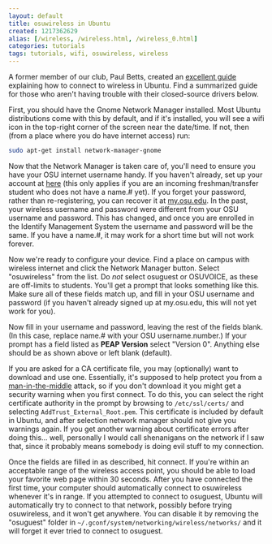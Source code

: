 ```yaml
---
layout: default
title: osuwireless in Ubuntu
created: 1217362629
alias: [/wireless, /wireless.html, /wireless_0.html]
categories: tutorials
tags: tutorials, wifi, osuwireless, wireless
---
```

A former member of our club, Paul Betts, created an [excellent guide](http://blog.paulbetts.org/index.php/2007/01/27/the-end-all-definitive-guide-to-getting-wireless-working-in-ubuntu-edgy-eft/) explaining how to connect to wireless in Ubuntu. Find a summarized guide for those who aren't having trouble with their closed-source drivers below.

First, you should have the Gnome Network Manager installed. Most Ubuntu distributions come with this by default, and if it's installed, you will see a wifi icon in the top-right corner of the screen near the date/time. If not, then (from a place where you do have internet access) run:

```bash
sudo apt-get install network-manager-gnome
```

Now that the Network Manager is taken care of, you'll need to ensure you have your OSU internet username handy. If you haven't already, set up your account at [here](https://my.osu.edu/) (this only applies if you are an incoming freshman/transfer student who does not have a name.# yet). If you forget your password, rather than re-registering, you can recover it at [my.osu.edu](https://my.osu.edu/public/ResetPassword). In the past, your wireless username and password were different from your OSU username and password. This has changed, and once you are enrolled in the Identify Management System the username and password will be the same. If you have a name.#, it may work for a short time but will not work forever.

Now we're ready to configure your device. Find a place on campus with wireless internet and click the Network Manager button. Select "osuwireless" from the list. Do *not* select osuguest or OSUVOICE, as these are off-limits to students. You'll get a prompt that looks something like this. Make sure all of these fields match up, and fill in your OSU username and password (if you haven't already signed up at my.osu.edu, this will not yet work for you).

<!-- ![](/sites/default/files/network-manager-example.png) -->
<!-- todo -->
<!-- add image of gnome wifi manager gui -->

Now fill in your username and password, leaving the rest of the fields blank. (In this case, replace name.# with your OSU username.number.) If your prompt has a field listed as **PEAP Version** select "Version 0". Anything else should be as shown above or left blank (default).

If you are asked for a CA certificate file, you may (optionally) want to download and use one. Essentially, it's supposed to help protect you from a [man-in-the-middle](//en.wikipedia.org/wiki/Man-in-the-middle_attack) attack, so if you don't download it you might get a security warning when you first connect. To do this, you can select the right certificate authority in the prompt by browsing to `/etc/ssl/certs/` and selecting `AddTrust_External_Root.pem`. This certificate is included by default in Ubuntu, and after selection network manager should not give you warnings again. If you get another warning about certificate errors after doing this... well, personally I would call shenanigans on the network if I saw that, since it probably means somebody is doing evil stuff to my connection.

Once the fields are filled in as described, hit connect. If you're within an acceptable range of the wireless access point, you should be able to load your favorite web page within 30 seconds. After you have connected the first time, your computer should automatically connect to osuwireless whenever it's in range. If you attempted to connect to osuguest, Ubuntu will automatically try to connect to that network, possibly before trying osuwireless, and it won't get anywhere. You can disable it by removing the "osuguest" folder in `~/.gconf/system/networking/wireless/networks/` and it will forget it ever tried to connect to osuguest.
